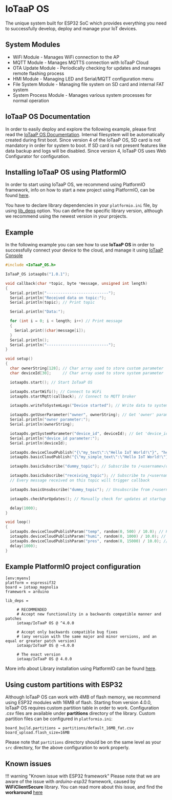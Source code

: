 # IoTaaP OS

The unique system built for ESP32 SoC which provides everything you need to successfully develop, deploy and manage your IoT devices.

## System Modules

* WiFi Module - Manages WiFi connection to the AP
* MQTT Module - Manages MQTTS connection with IoTaaP Cloud
* OTA Update Module - Periodically checking for updates and manages remote flashing process
* HMI Module - Managing LED and Serial/MQTT configuration menu
* File System Module - Managing file system on SD card and internal FAT system
* System Process Module - Manages various system processes for normal operation

## IoTaaP OS Documentation

In order to easily deploy and explore the following example, please first read the [IoTaaP OS Documentation](https://docs.iotaap.io/docs-iotaap-os/). Internal filesystem will be automatically created during first boot. 
Since version 4 of the IoTaaP OS, SD card is not mandatory in order for system to boot. If SD card is not present features like data backup and logs will be disabled. Since version 4, IoTaaP OS uses Web Configurator
for configuration. 

## Installing IoTaaP OS using PlatformIO

In order to start using IoTaaP OS, we recommend using PlatformIO framework, info on how to start a new project using PlatformIO, can be found [here](https://docs.iotaap.io/docs-tutorials/working-environment/).

You have to declare library dependencies in your `platformio.ini` file, by using [lib_deps](https://docs.platformio.org/page/projectconf/section_env_library.html) option. You can define the specific library version, although we recommend using the newest version in your projects.

## Example

In the following example you can see how to use **IoTaaP OS** in order to successfully connect your device to the cloud,
and manage it using [IoTaaP Console](https://console.iotaap.io)

``` cpp
#include <IoTaaP_OS.h>

IoTaaP_OS iotaapOs("1.0.1");

void callback(char *topic, byte *message, unsigned int length)
{
  Serial.println("---------------------------");
  Serial.println("Received data on topic:");
  Serial.println(topic); // Print topic

  Serial.println("Data:");

  for (int i = 0; i < length; i++) // Print message
  {
    Serial.print((char)message[i]);
  }
  Serial.println();
  Serial.println("---------------------------");
}

void setup()
{
  char ownerString[128]; // Char array used to store custom parameter
  char deviceId[30];     // Char array used to store system parameter

  iotaapOs.start(); // Start IoTaaP OS

  iotaapOs.startWifi(); // Connect to WiFi
  iotaapOs.startMqtt(callback); // Connect to MQTT broker

  iotaapOs.writeToSystemLogs("Device started"); // Write data to system log using 'USER' tag

  iotaapOs.getUserParameter("owner", ownerString); // Get 'owner' parameter from 'custom.cfg'
  Serial.println("owner parameter:");
  Serial.println(ownerString);

  iotaapOs.getSystemParameter("device_id", deviceId); // Get 'device_id' parameter from 'default.cfg'
  Serial.println("device_id parameter:");
  Serial.println(deviceId);

  iotaapOs.deviceCloudPublish("{\"my_text\":\"Hello IoT World!\"}", "hello_topic");        // Publish simple (escaped) JSON to: /<username>/devices/<device-id>/hello_topic
  iotaapOs.basicCloudPublish("{\"my_simple_text\":\"Hello IoT World!\"}", "simple_topic"); // Publish simple (escaped) JSON to: /<username>/simple_topic

  iotaapOs.basicSubscribe("dummy_topic"); // Subscribe to /<username>/dummy_topic

  iotaapOs.basicSubscribe("receiving_topic"); // Subscribe to /<username>/receiving_topic
  // Every message received on this topic will trigger callback

  iotaapOs.basicUnsubscribe("dummy_topic"); // Unsubscribe from /<username>/dummy_topic

  iotaapOs.checkForUpdates(); // Manually check for updates at startup

  delay(1000);
}

void loop()
{
  iotaapOs.deviceCloudPublishParam("temp", random(0, 500) / 10.0); // Publish parameter (to topic: /<username>/devices/<device-id>/params)
  iotaapOs.deviceCloudPublishParam("humi", random(0, 1000) / 10.0); // Publish parameter (to topic: /<username>/devices/<device-id>/params)
  iotaapOs.deviceCloudPublishParam("pres", random(0, 15000) / 10.0); // Publish parameter (to topic: /<username>/devices/<device-id>/params)
  delay(1000);
}

```

## Example PlatformIO project configuration

```
[env:myenv]
platform = espressif32
board = iotaap_magnolia
framework = arduino

lib_deps =

     # RECOMMENDED
     # Accept new functionality in a backwards compatible manner and patches
     iotaap/IoTaaP OS @ ^4.0.0

     # Accept only backwards compatible bug fixes
     # (any version with the same major and minor versions, and an equal or greater patch version)
     iotaap/IoTaaP OS @ ~4.0.0

     # The exact version
     iotaap/IoTaaP OS @ 4.0.0

```

More info about Library installation using PlatformIO can be found [here](https://platformio.org/lib/show/11733/IoTaaP/installation).

## Using custom partitions with ESP32

Although IoTaaP OS can work with 4MB of flash memory, we recommend using ESP32 modules with 16MB of flash. Starting from version 4.0.0, IoTaaP OS
requires custom partition table in order to work. Configuration .csv files are available under **partitions** directory of the library. Custom partition
files can be configured in `platformio.ini`:

```
board_build.partitions = partitions/default_16MB_fat.csv
board_upload.flash_size=16MB

```

Please note that `partitions` directory should be on the same level as your `src` directory, for the above configuration to work properly.

## Known issues

!!! warning "Known issue with ESP32 framework"
    Please note that we are aware of the issue with *arduino-esp32* framework, caused by **WiFiClientSecure** library. You can read more
    about this issue, and find the **workaround** [here](https://community.iotaap.io/t/esp32-restarts/)